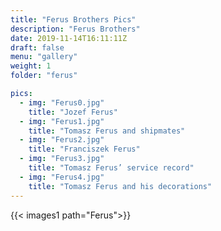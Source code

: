```yaml
---
title: "Ferus Brothers Pics"
description: "Ferus Brothers"
date: 2019-11-14T16:11:11Z
draft: false
menu: "gallery"
weight: 1
folder: "ferus"

pics:
  - img: "Ferus0.jpg"
    title: "Jozef Ferus"
  - img: "Ferus1.jpg"
    title: "Tomasz Ferus and shipmates"
  - img: "Ferus2.jpg"
    title: "Franciszek Ferus"
  - img: "Ferus3.jpg"
    title: "Tomasz Ferus’ service record"
  - img: "Ferus4.jpg"
    title: "Tomasz Ferus and his decorations"
---
```



{{< images1 path="Ferus">}}
